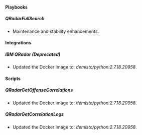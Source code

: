 
#### Playbooks
##### QRadarFullSearch
- Maintenance and stability enhancements.
#### Integrations
##### IBM QRadar (Deprecated)
- Updated the Docker image to: *demisto/python:2.7.18.20958*.

#### Scripts
##### QRadarGetOffenseCorrelations
- Updated the Docker image to: *demisto/python:2.7.18.20958*.
##### QRadarGetCorrelationLogs
- Updated the Docker image to: *demisto/python:2.7.18.20958*.
